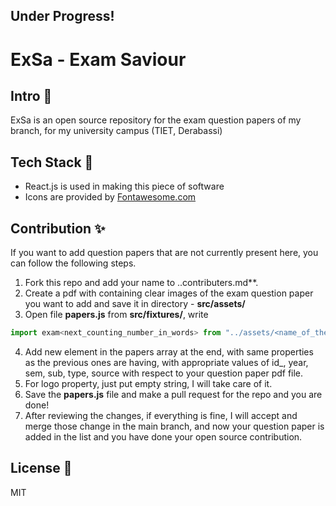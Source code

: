 ## Under Progress!
# ExSa - Exam Saviour

## Intro 👋

ExSa is an open source repository for the exam question papers of my branch, for my university campus (TIET, Derabassi)

## Tech Stack 📖

- React.js is used in making this piece of software
- Icons are provided by [Fontawesome.com](https://www.fontawesome.com)

## Contribution ✨

If you want to add question papers that are not currently present here, you can follow the following steps.

1. Fork this repo and add your name to ..contributers.md\*\*.
2. Create a pdf with containing clear images of the exam question paper you want to add and save it in directory - **src/assets/**
3. Open file **papers.js** from **src/fixtures/**, write

```js
import exam<next_counting_number_in_words> from "../assets/<name_of_the_file.pdf>";
```

4. Add new element in the papers array at the end, with same properties as the previous ones are having, with appropriate values of id\_, year, sem, sub, type, source with respect to your question paper pdf file.
5. For logo property, just put empty string, I will take care of it.
6. Save the **papers.js** file and make a pull request for the repo and you are done!
7. After reviewing the changes, if everything is fine, I will accept and merge those change in the main branch, and now your question paper is added in the list and you have done your open source contribution.

## License 📎

MIT
